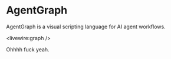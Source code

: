 # AgentGraph

AgentGraph is a visual scripting language for AI agent workflows.

<livewire:graph />

Ohhhh fuck yeah.
